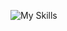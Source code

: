 ![My Skills](https://skillicons.dev/icons?i=py,git,github,django,flask,javascript,html,css,mysql)


